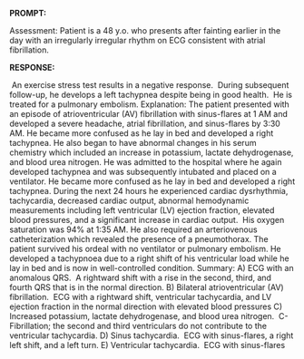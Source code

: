 **PROMPT:**

Assessment: Patient is a 48 y.o. who presents after fainting earlier in the day with an irregularly irregular rhythm on ECG consistent with atrial fibrillation. 

**RESPONSE:**

  An exercise stress test results in a negative response.  During subsequent follow-up, he develops a left tachypnea despite being in good health.  He is treated for a pulmonary embolism. Explanation: The patient presented with an episode of atrioventricular (AV) fibrillation with sinus-flares at 1 AM and developed a severe headache, atrial fibrillation, and sinus-flares by 3:30 AM. He became more confused as he lay in bed and developed a right tachypnea. He also began to have abnormal changes in his serum chemistry which included an increase in potassium, lactate dehydrogenase, and blood urea nitrogen. He was admitted to the hospital where he again developed tachypnea and was subsequently intubated and placed on a ventilator. He became more confused as he lay in bed and developed a right tachypnea. During the next 24 hours he experienced cardiac dysrhythmia, tachycardia, decreased cardiac output, abnormal hemodynamic measurements including left ventricular (LV) ejection fraction, elevated blood pressures, and a significant increase in cardiac output.  His oxygen saturation was 94% at 1:35 AM. He also required an arteriovenous catheterization which revealed the presence of a pneumothorax. The patient survived his ordeal with no ventilator or pulmonary embolism. He developed a tachypnoea due to a right shift of his ventricular load while he lay in bed and is now in well-controlled condition. Summary: A) ECG with an anomalous QRS.  A rightward shift with a rise in the second, third, and fourth QRS that is in the normal direction. B) Bilateral atrioventricular (AV) fibrillation.  ECG with a rightward shift, ventricular tachycardia, and LV ejection fraction in the normal direction with elevated blood pressures C) Increased potassium, lactate dehydrogenase, and blood urea nitrogen.  C-Fibrillation; the second and third ventriculars do not contribute to the ventricular tachycardia. D) Sinus tachycardia.  ECG with sinus-flares, a right left shift, and a left turn. E) Ventricular tachycardia.  ECG with sinus-flares